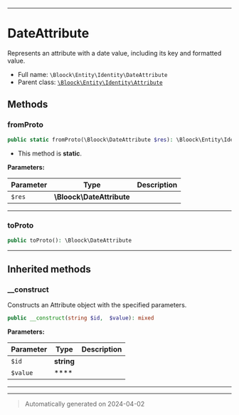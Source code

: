 ***

# DateAttribute

Represents an attribute with a date value, including its key and formatted value.



* Full name: `\Bloock\Entity\Identity\DateAttribute`
* Parent class: [`\Bloock\Entity\Identity\Attribute`](./Attribute.md)




## Methods


### fromProto



```php
public static fromProto(\Bloock\DateAttribute $res): \Bloock\Entity\Identity\DateAttribute
```



* This method is **static**.




**Parameters:**

| Parameter | Type | Description |
|-----------|------|-------------|
| `$res` | **\Bloock\DateAttribute** |  |





***

### toProto



```php
public toProto(): \Bloock\DateAttribute
```












***


## Inherited methods


### __construct

Constructs an Attribute object with the specified parameters.

```php
public __construct(string $id,  $value): mixed
```








**Parameters:**

| Parameter | Type | Description |
|-----------|------|-------------|
| `$id` | **string** |  |
| `$value` | **** |  |





***


***
> Automatically generated on 2024-04-02
